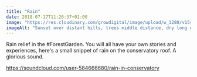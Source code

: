 ```yaml
---
title: "Rain"
date: 2018-07-17T11:26:37+01:00
image: "https://res.cloudinary.com/growdigital/image/upload/w_1280/v1544297323/polytunnel-28497213807.jpg"
imageAlt: "Sunset over distant hills, trees middle distance, dry long grass foreground, polytunnel & house to right"
---
```


Rain relief in the #ForestGarden. You will all have your own stories and experiences, here's a small snippet of rain on the conservatory roof. A glorious sound.

<https://soundcloud.com/user-584666680/rain-in-conservatory>
